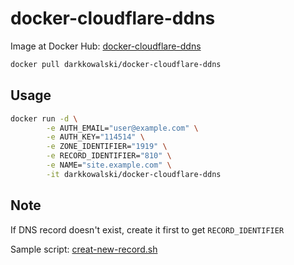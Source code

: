 # docker-cloudflare-ddns

Image at Docker Hub: [docker-cloudflare-ddns](https://hub.docker.com/r/darkkowalski/docker-cloudflare-ddns)

```bash
docker pull darkkowalski/docker-cloudflare-ddns
```

## Usage
```bash
docker run -d \
        -e AUTH_EMAIL="user@example.com" \
        -e AUTH_KEY="114514" \
        -e ZONE_IDENTIFIER="1919" \
        -e RECORD_IDENTIFIER="810" \
        -e NAME="site.example.com" \
        -it darkkowalski/docker-cloudflare-ddns
```
## Note
If DNS record doesn't exist, create it first to get `RECORD_IDENTIFIER`

Sample script: [creat-new-record.sh](https://github.com/DarkKowalski/docker-cloudflare-ddns/blob/master/create-new-record.sh)
